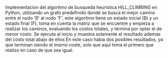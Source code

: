 Implementacion del algoritmo de busqueda heuristica HILL_CLIMBING en Python, utilizando un grafo predefinido donde se busca el mejor camino entre el nodo 'B' al nodo 'F', este algoritmo tiene un estado inicial (B) y un estado final (F), toma en cuenta la matriz que se encuentre y empieza a realizar los caminos, evaluando los costos totales, y termina por optar el de menor costo.
Se ejecuta al inicio y muestra solamente el resultado ademas del costo total abajo de ellos
En este caso habia dos posibles resultados, ya que terminan siendo el mismo coste, solo que aqui toma el primero que realizo en caso de que sea igual.
